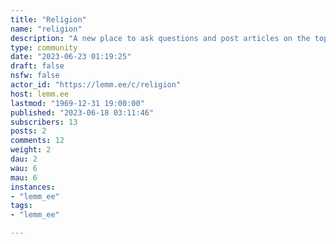 ```yaml
---
title: "Religion" 
name: "religion"
description: "A new place to ask questions and post articles on the topic of religion. "
type: community
date: "2023-06-23 01:19:25"
draft: false
nsfw: false
actor_id: "https://lemm.ee/c/religion"
host: lemm.ee
lastmod: "1969-12-31 19:00:00"
published: "2023-06-18 03:11:46"
subscribers: 13
posts: 2
comments: 12
weight: 2
dau: 2
wau: 6
mau: 6
instances:
- "lemm_ee"
tags: 
- "lemm_ee"

---
```

